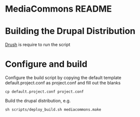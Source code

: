 MediaCommons README
============

# Building the Drupal Distribution

<a href="https://github.com/drush-ops/drush">Drush</a> is require to run the script

Configure and build
============

Configure the build script by copying the default template default.project.conf as project.conf and fill out the blanks

	cp default.project.conf project.conf

Build the drupal distribution, e.g.

	sh scripts/deploy_build.sh mediacommons.make



